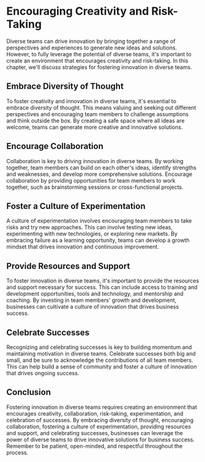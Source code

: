 Encouraging Creativity and Risk-Taking
===========================================================================================

Diverse teams can drive innovation by bringing together a range of perspectives and experiences to generate new ideas and solutions. However, to fully leverage the potential of diverse teams, it's important to create an environment that encourages creativity and risk-taking. In this chapter, we'll discuss strategies for fostering innovation in diverse teams.

Embrace Diversity of Thought
----------------------------

To foster creativity and innovation in diverse teams, it's essential to embrace diversity of thought. This means valuing and seeking out different perspectives and encouraging team members to challenge assumptions and think outside the box. By creating a safe space where all ideas are welcome, teams can generate more creative and innovative solutions.

Encourage Collaboration
-----------------------

Collaboration is key to driving innovation in diverse teams. By working together, team members can build on each other's ideas, identify strengths and weaknesses, and develop more comprehensive solutions. Encourage collaboration by providing opportunities for team members to work together, such as brainstorming sessions or cross-functional projects.

Foster a Culture of Experimentation
-----------------------------------

A culture of experimentation involves encouraging team members to take risks and try new approaches. This can involve testing new ideas, experimenting with new technologies, or exploring new markets. By embracing failure as a learning opportunity, teams can develop a growth mindset that drives innovation and continuous improvement.

Provide Resources and Support
-----------------------------

To foster innovation in diverse teams, it's important to provide the resources and support necessary for success. This can include access to training and development opportunities, tools and technology, and mentorship and coaching. By investing in team members' growth and development, businesses can cultivate a culture of innovation that drives business success.

Celebrate Successes
-------------------

Recognizing and celebrating successes is key to building momentum and maintaining motivation in diverse teams. Celebrate successes both big and small, and be sure to acknowledge the contributions of all team members. This can help build a sense of community and foster a culture of innovation that drives ongoing success.

Conclusion
----------

Fostering innovation in diverse teams requires creating an environment that encourages creativity, collaboration, risk-taking, experimentation, and celebration of successes. By embracing diversity of thought, encouraging collaboration, fostering a culture of experimentation, providing resources and support, and celebrating successes, businesses can leverage the power of diverse teams to drive innovative solutions for business success. Remember to be patient, open-minded, and respectful throughout the process.

